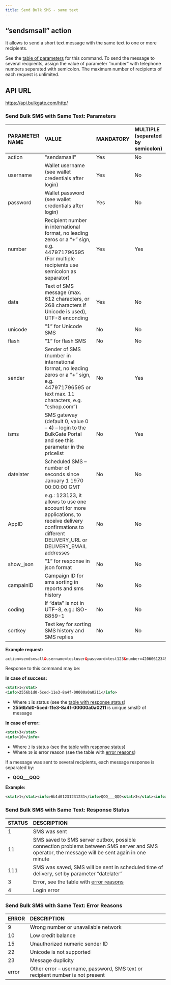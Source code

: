 ```yaml
---
title: Send Bulk SMS - same text
---
```


## “sendsmsall” action
It allows to send a short text message with the same text to one or more recipients. 

See the [table of parameters](#send-bulk-sms-with-same-text-parameters) for this command. To send the message to several recipients, assign the value of parameter ”number” with telephone numbers separated with semicolon. The maximum number of recipients of each request is unlimited.

## API URL
https://api.bulkgate.com/http/

### Send Bulk SMS with Same Text: Parameters
| PARAMETER NAME | VALUE | MANDATORY | MULTIPLE (separated by semicolon) |
|:--- |:--- |:--- |:--- |
|action| "sendsmsall" |	Yes |	No |
|username|	Wallet username (see wallet credentials after login) |	Yes	| No |
|password| Wallet password (see wallet credentials after login) |	Yes	| No |
|number|	Recipient number in international format, no leading zeros or a “+” sign, e.g. 447971796595 (For multiple recipients use semicolon as separator) |	Yes |	Yes |
|data| Text of SMS message (max. 612 characters, or 268 characters if Unicode is used), UTF-8 enconding | Yes |	No |
|unicode|	“1” for Unicode SMS |	No | No |
|flash| “1” for flash SMS	| No |	No |
|sender| Sender of SMS (number in international format, no leading zeros or a “+” sign, e.g. 447971796595 or text max. 11 characters, e.g. “eshop.com”) |	No |	Yes |
|isms| SMS gateway (default 0, value 0 – 4) – login to the BulkGate Portal and see this parameter in the pricelist |	No |	Yes |
|datelater| Scheduled SMS – number of seconds since January 1 1970 00:00:00 GMT |	No |	No |
|AppID|	e.g.: 123123, it allows to use one account for more applications, to receive delivery confirmations to different  DELIVERY_URL or DELIVERY_EMAIL addresses	| No |	No |
|show_json|	“1” for response in json format |	No |	No |
|campainID|	Campaign  ID for sms sorting in reports and sms history |	No |	No |
|coding| If “data” is not in UTF-8, e.g.: ISO-8859-1	| No |	No |
|sortkey| Text key for sorting SMS history and SMS replies	| No |	No |


**Example request:**
``` xml
action=sendsmsall&username=testuser&password=test123&number=420606123456;420607123456&data=Hello
```

Response to this command may be:

**In case of success:**
``` xml
<stat>1</stat>
<info>2556b1d0-5ced-11e3-8a4f-00000a0a0211</info>
```
 - Where `1` is status (see the [table with response status](#send-bulk-sms-with-same-text-response-status))
 - **2556b1d0-5ced-11e3-8a4f-00000a0a0211** is unique smsID of message
 
**In case of error:**
``` xml
<stat>3</stat>
<info>10</info>
```
 - Where `3` is status (see the [table with response status](#send-bulk-sms-with-same-text-response-status))
 - Where `10` is error reason (see the table with [error reasons](#send-bulk-sms-with-same-text-error-reasons))

If a message was sent to several recipients, each message response is separated by:
 - **QQQ___QQQ**

**Example:**
``` xml
<stat>1</stat><info>6b1d01231231231</info>QQQ___QQQ<stat>3</stat><info>9</info>QQQ___QQQ<stat>1</stat><info>36b1d01231231231eSAa</info>
```


### Send Bulk SMS with Same Text: Response Status
| STATUS	| DESCRIPTION |
|:--- |:--- |
| 1 |	SMS was sent |
| 11 |	SMS saved to SMS server outbox, possible connection problems between SMS server and SMS operator, the message will be sent again in one minute |
| 111	| SMS was saved, SMS will be sent in scheduled time of delivery, set by parameter “datelater” |
| 3	| Error, see the table with [error reasons](#send-bulk-sms-with-same-text-error-reasons) |
| 4	| Login error |


### Send Bulk SMS with Same Text: Error Reasons
| ERROR	| DESCRIPTION |
|:--- |:--- |
| 9	| Wrong number or unavailable network |
| 10 |	Low credit balance |
| 15	| Unauthorized numeric sender ID |
| 22	| Unicode is not supported |
| 23	| Message duplicity |
| error	| Other error – username, password, SMS text or recipient number is not present |
